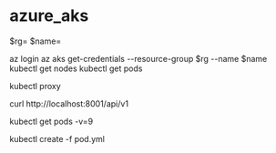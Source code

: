 # azure_aks

$rg=<resource-group>
$name=<cluster-name>

az login
az aks get-credentials --resource-group $rg  --name $name
kubectl get nodes
kubectl get pods


kubectl proxy

curl http://localhost:8001/api/v1

kubectl get pods -v=9

kubectl create -f pod.yml

